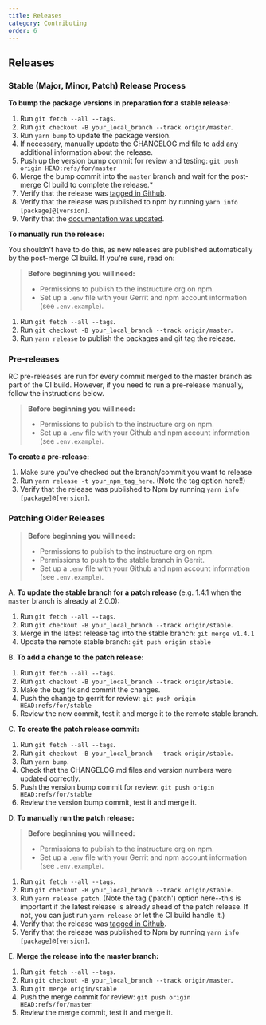 ```yaml
---
title: Releases
category: Contributing
order: 6
---
```


## Releases


### Stable (Major, Minor, Patch) Release Process

__To bump the package versions in preparation for a stable release:__

1. Run `git fetch --all --tags`.
1. Run `git checkout -B your_local_branch --track origin/master`.
1. Run `yarn bump` to update the package version.
1. If necessary, manually update the CHANGELOG.md file to add any additional information about the release.
1. Push up the version bump commit for review and testing: `git push origin HEAD:refs/for/master`
1. Merge the bump commit into the `master` branch and wait for the post-merge CI build to complete the release.*
1. Verify that the release was [tagged in Github](https://github.com/instructure/instructure-ui/releases).
1. Verify that the release was published to npm by running `yarn info [package]@[version]`.
1. Verify that the [documentation was updated](https://instructure.design/).

__To manually run the release:__

You shouldn't have to do this, as new releases are published automatically by the post-merge CI build. If you're sure, read on:

> __Before beginning you will need:__
> - Permissions to publish to the instructure org on npm.
> - Set up a `.env` file with your Gerrit and npm account information (see `.env.example`).

1. Run `git fetch --all --tags`.
1. Run `git checkout -B your_local_branch --track origin/master`.
1. Run `yarn release` to publish the packages and git tag the release.


### Pre-releases

RC pre-releases are run for every commit merged to the master branch as part of the CI build. However, if you need to run a pre-release manually, follow the instructions below.

> __Before beginning you will need:__
> - Permissions to publish to the instructure org on npm.
> - Set up a `.env` file with your Github and npm account information (see `.env.example`).

__To create a pre-release:__
1. Make sure you've checked out the branch/commit you want to release
1. Run `yarn release -t your_npm_tag_here`. (Note the tag option here!!)
1. Verify that the release was published to Npm by running `yarn info [package]@[version]`.


### Patching Older Releases

> __Before beginning you will need:__
> - Permissions to publish to the instructure org on npm.
> - Permissions to push to the stable branch in Gerrit.
> - Set up a `.env` file with your Github and npm account information (see `.env.example`).

A. __To update the stable branch for a patch release__ (e.g. 1.4.1 when the `master` branch is already at 2.0.0):

1. Run `git fetch --all --tags`.
1. Run `git checkout -B your_local_branch --track origin/stable`.
1. Merge in the latest release tag into the stable branch: `git merge v1.4.1`
1. Update the remote stable branch: `git push origin stable`

B. __To add a change to the patch release:__

1. Run `git fetch --all --tags`.
1. Run `git checkout -B your_local_branch --track origin/stable`.
1. Make the bug fix and commit the changes.
1. Push the change to gerrit for review: `git push origin HEAD:refs/for/stable`
1. Review the new commit, test it and merge it to the remote stable branch.

C. __To create the patch release commit:__

1. Run `git fetch --all --tags`.
1. Run `git checkout -B your_local_branch --track origin/stable`.
1. Run `yarn bump`.
1. Check that the CHANGELOG.md files and version numbers were updated correctly.
1. Push the version bump commit for review: `git push origin HEAD:refs/for/stable`
1. Review the version bump commit, test it and merge it.

D. __To manually run the patch release:__

> __Before beginning you will need:__
> - Permissions to publish to the instructure org on npm.
> - Set up a `.env` file with your Gerrit and npm account information (see `.env.example`).

1. Run `git fetch --all --tags`.
1. Run `git checkout -B your_local_branch --track origin/stable`.
1. Run `yarn release patch`. (Note the tag ('patch') option here--this is important if the latest release is already ahead of the patch release. If not, you can just run `yarn release` or let the CI build handle it.)
1. Verify that the release was [tagged in Github](https://github.com/instructure/instructure-ui/releases).
1. Verify that the release was published to Npm by running `yarn info [package]@[version]`.

E. __Merge the release into the master branch:__

1. Run `git fetch --all --tags`.
1. Run `git checkout -B your_local_branch --track origin/master`.
1. Run `git merge origin/stable`
1. Push the merge commit for review: `git push origin HEAD:refs/for/master`
1. Review the merge commit, test it and merge it.
